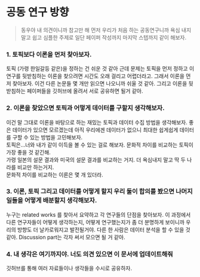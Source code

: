 # 공동 연구 방향

> 동우야 내 의견이니까 참고만 해
> 먼저 우리가 처음 하는 공동연구니까 욕심 내지 말고 쉽고 심플한 주제로 일단 페이퍼 작성까지 마지막 스텝까지 같이 해보자.    

### 1. 토픽보다 이론을 먼저 찾아보자.    
토픽 (가령 한일갈등 같은)을 정하는 건 쉬운 것 같아 근데 문제는 토픽을 먼저 정하고 이 연구를 뒷받침하는 이론을 찾으려면 시간도 오래 걸리고 어렵더라고. 
그래서 이론을 먼저 찾아보자. 이건 다른 논문들 몇 개만 읽으면 나오니까 쉬울 것 같아. 그리고 이론을 뒷받침하는 페이퍼들을 깃허브에 올려서 서로 공유하면 될거 같아. 

### 2. 이론을 찾았으면 토픽과 어떻게 데이터를 구할지 생각해보자. 
이건 말 그대로 이론을 바탕으로 하는 재밌는 토픽과 데이터 수집 방법을 생각해보자. 좋은 데이터가 있으면 모르겠는데 아직 우리에겐 데이터가 없으니 최대한 쉽게쉽게 데이터를 구할 수 있는 방법을 고민해보자.    
토픽은...너와 내가 같이 이득을 볼 수 있는 걸로 해보자. 문화적 차이를 비교하는 토픽이 가장 좋을 것 같긴해.    
가령 일본의 설문 결과와 미국의 설문 결과를 비교하는 거지. 더 욕심내지 말고 딱 두 나라를 비교만 하는거지.    
문화적 차이를 비교하는 이론은 몇 개 있더라.    

### 3. 이론, 토픽 그리고 데이터를 어떻게 할지 우리 둘이 합의를 봤으면 나머지 일들을 어떻게 배분할지 생각해보자. 
누구는 related works 를 찾아서 요약하고 각 연구들의 단점을 찾아보자. 이 과정에서 다른 연구자들이 어떻게 생각하는지, 어떻게 연구했는지가 좀 더 분명하게 보이니까 우리의 방향도 더 날카로워지고 발전될거야.   다른 한 사람은 데이터 분석을 할 수 있을 것 같아.   Discussion part는 각자 써서 모으면 될 거 같아. 

### 4. 내 생각은 여기까지야. 너도 의견 있으면 이 문서에 업데이트해줘 
깃허브를 통해 여러 자료들이나 생각들을 수시로 공유하자. 
